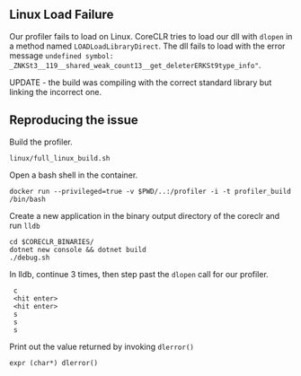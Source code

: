 ## Linux Load Failure

Our profiler fails to load on Linux.  CoreCLR tries to load our dll with `dlopen` in a method named `LOADLoadLibraryDirect`.  The dll fails to load with the error message `undefined symbol: _ZNKSt3__119__shared_weak_count13__get_deleterERKSt9type_info"`.

UPDATE - the build was compiling with the correct standard library but linking the incorrect one.

## Reproducing the issue

Build the profiler.

    linux/full_linux_build.sh

Open a bash shell in the container.

    docker run --privileged=true -v $PWD/..:/profiler -i -t profiler_build /bin/bash

Create a new application in the binary output directory of the coreclr and run `lldb`

    cd $CORECLR_BINARIES/
    dotnet new console && dotnet build
    ./debug.sh

In lldb, continue 3 times, then step past the `dlopen` call for our profiler.

     c
     <hit enter>
     <hit enter>
     s
     s
     s

Print out the value returned by invoking `dlerror()`

    expr (char*) dlerror()
